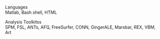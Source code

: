 




Languages  
Matlab, Bash shell, HTML


Analysis Toolkitss  
SPM, FSL, ANTs, AFQ, FreeSurfer, CONN, GingerALE, Marsbar, REX, VBM, Art
